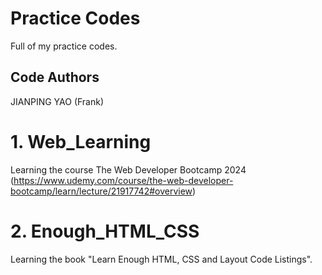 # Practice Codes
Full of my practice codes.

## Code Authors
JIANPING YAO (Frank)

# 1. Web_Learning
Learning the course The Web Developer Bootcamp 2024 (https://www.udemy.com/course/the-web-developer-bootcamp/learn/lecture/21917742#overview)

# 2. Enough_HTML_CSS
Learning the book "Learn Enough HTML, CSS and Layout Code Listings".